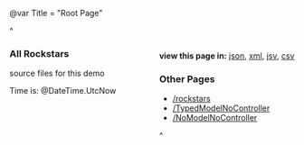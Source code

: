 ﻿@var Title = "Root Page"

^<div style="float:right">

**view this page in:**
[json](?format=json),
[xml](?format=xml),
[jsv](?format=jsv),
[csv](?format=csv)

### Other Pages

  - [/rockstars](/rockstars)
  - [/TypedModelNoController](/TypedModelNoController)
  - [/NoModelNoController](/NoModelNoController)

^</div>

### All Rockstars

source files for this demo

Time is: @DateTime.UtcNow

<!--view:MRootPage.md-->